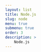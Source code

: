 ```yaml
---
layout: list
title: Node.js
slug: node
menu: true
submenu: true
order: 3
description: >
    Node.js
---
```

